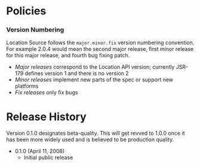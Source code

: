 # Policies #

### Version Numbering ###

Location Source follows the `major.minor.fix` version numbering convention.  For example 2.0.4 would mean the second major release, first minor release for this major release, and fourth bug fixing patch.
  * _Major releases_ correspond to the Location API version; currently JSR-179 defines version 1 and there is no version 2
  * _Minor releases_ implement new parts of the spec or support new platforms
  * _Fix releases_ only fix bugs

# Release History #

Version 0.1.0 designates beta-quality.  This will get revved to 1.0.0 once it has been more widely used and is believed to be production quality.

  * 0.1.0 (April 11, 2008)
    * Initial public release
